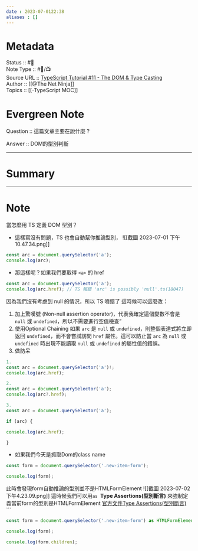 ```yaml
---
date : 2023-07-0122:38
aliases : []
---
```

# Metadata
Status :: #🌱 <br>
Note Type :: #📨/📺 <br>
Source URL :: [TypeScript Tutorial #11 - The DOM & Type Casting](https://youtu.be/hcuKd-Q_tP8)<br>
Author :: [[@The Net Ninja]]<br>
Topics :: [[-TypeScript MOC]]  <br>

# Evergreen Note

Question :: 這篇文章主要在說什麼 ?

Answer :: DOM的型別判斷

---

# Summary 

---

# Note
當怎麼用 TS 定義 DOM 型別？
- 這樣寫沒有問題，TS 也會自動幫你推論型別，
![[截圖 2023-07-01 下午10.47.34.png]]
```ts
const arc = document.querySelector('a');
console.log(arc);
```
- 那這樣呢？如果我們要取得 `<a>`  的 href
```ts
const arc = document.querySelector('a');
console.log(arc.href); // TS 報錯 'arc' is possibly 'null'.ts(18047)

```
  因為我們沒有考慮到 null 的情況，所以 TS 噴錯了
  這時候可以這麼改：
  1.  加上驚嘆號 (Non-null assertion operator)，代表我確定這個變數不會是 `null` 或 `undefined`，所以不需要進行空值檢查”
  2. 使用Optional Chaining 如果 `arc` 是 `null` 或 `undefined`，則整個表達式將立即返回 `undefined`，而不會嘗試訪問 `href` 屬性。這可以防止當 `arc` 為 `null` 或 `undefined` 時出現不能讀取 `null` 或 `undefined` 的屬性值的錯誤。
  3. 做防呆
```ts
1.
const arc = document.querySelector('a')!;
console.log(arc.href);

2. 
const arc = document.querySelector('a');
console.log(arc?.href);

3.
const arc = document.querySelector('a');

if (arc) {

console.log(arc.href);

}

```
- 如果我們今天是抓取Dom的class name
```ts
const form = document.querySelector('.new-item-form');

console.log(form);

```
  此時會發現form自動推論的型別並不是HTMLFormElement
	![[截圖 2023-07-02 下午4.23.09.png]]
	這時候我們可以用`as `**Type Assertions(型別斷言)** 來強制定義當前form的型別是HTMLFormElement
	[官方文件Type Assertions(型別斷言)](https://www.typescriptlang.org/zh/docs/handbook/2/everyday-types.html#type-assertions)
	```
```ts
const form = document.querySelector('.new-item-form') as HTMLFormElement;

console.log(form);

console.log(form.children);
```


